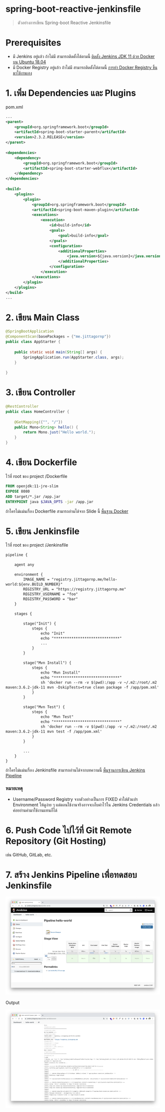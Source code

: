 # spring-boot-reactive-jenkinsfile

> ตัวอย่างการเขียน Spring-boot Reactive Jenkinsfile

# Prerequisites

- มี Jenkins อยู่แล้ว ถ้าไม่มี สามารถติดตั้งได้ตามนี้ [ติดตั้ง Jenkins JDK 11 ด้วย Docker บน Ubuntu 18.04](https://www.jittagornp.me/blog/install-docker-jenkins-jdk-11-on-ubuntu-18.04/?series=jenkins)
- มี Docker Registry อยู่แล้ว ถ้าไม่มี สามารถติดตั้งได้ตามนี้ [การทำ Docker Registry ขึ้นมาใช้งานเอง](https://www.jittagornp.me/blog/install-docker-registry/?series=docker)

# 1. เพิ่ม Dependencies และ Plugins 

pom.xml 
``` xml
...
<parent>
    <groupId>org.springframework.boot</groupId>
    <artifactId>spring-boot-starter-parent</artifactId>
    <version>2.3.2.RELEASE</version>
</parent>

<dependencies>
    <dependency>
        <groupId>org.springframework.boot</groupId>
        <artifactId>spring-boot-starter-webflux</artifactId>
    </dependency>
</dependencies>

<build>
    <plugins>
        <plugin>
            <groupId>org.springframework.boot</groupId>
            <artifactId>spring-boot-maven-plugin</artifactId>
            <executions>        
                <execution>            
                    <id>build-info</id>            
                    <goals>                
                        <goal>build-info</goal>            
                    </goals>        
                    <configuration>                
                        <additionalProperties>                    
                            <java.version>${java.version}</java.version>                                   
                        </additionalProperties>            
                    </configuration>        
                </execution>    
            </executions>
        </plugin>
    </plugins>
</build>
...
```

# 2. เขียน Main Class 

``` java
@SpringBootApplication
@ComponentScan(basePackages = {"me.jittagornp"})
public class AppStarter {

    public static void main(String[] args) {
        SpringApplication.run(AppStarter.class, args);
    }

}
```

# 3. เขียน Controller
``` java
@RestController
public class HomeController {

    @GetMapping({"", "/"})
    public Mono<String> hello() {
        return Mono.just("Hello world.");
    }
}
```

# 4. เขียน Dockerfile

ไว้ที่ root ของ project /Dockerfile 
```dockerfile
FROM openjdk:11-jre-slim
EXPOSE 8080
ADD target/*.jar /app.jar
ENTRYPOINT java $JAVA_OPTS -jar /app.jar
```

ถ้าใครไม่แม่นเรื่อง Dockerfile สามารถอ่านได้จาก Slide นี้ [พื้นฐาน Docker](https://docs.google.com/presentation/d/1NXArkIDFIJMmcvXY63cc5z7jIsbx8SDZqt76RqeuGwU/edit?usp=sharing)

# 5. เขียน Jenkinsfile

ไว้ที่ root ของ project /Jenkinsfile 
```jenkins
pipeline {

    agent any

    environment {
        IMAGE_NAME = "registry.jittagornp.me/hello-world:${env.BUILD_NUMBER}"
        REGISTRY_URL = "https://registry.jittagornp.me"
        REGISTRY_USERNAME = "foo"
        REGISTRY_PASSWORD = "bar"
    }

    stages {

        stage("Init") {
            steps {
                echo "Init"
                echo "******************************"
                ...
            }
        }

        stage("Mvn Install") {
            steps {
                echo "Mvn Install"
                echo "******************************"
                sh 'docker run --rm -v $(pwd):/app -v ~/.m2:/root/.m2 maven:3.6.2-jdk-11 mvn -DskipTests=true clean package -f /app/pom.xml'
            }
        }

        stage("Mvn Test") {
            steps {
                echo "Mvn Test"
                echo "******************************"
                sh 'docker run --rm -v $(pwd):/app -v ~/.m2:/root/.m2 maven:3.6.2-jdk-11 mvn test -f /app/pom.xml'
            }
        }

        ...
    }
}
``` 

ถ้าใครไม่แม่นเรื่อง Jenkinsfile สามารถอ่านได้จากบทความนี้ [พื้นฐานการเขียน Jenkins Pipeline](https://www.jittagornp.me/blog/jenkins-pipeline/?series=jenkins)

### หมายเหตุ

- Username/Password Registry จากตัวอย่างเป็นการ FIXED ค่าใส่ตัวแปร Environment ให้ดูง่าย ๆ แต่ตอนใช้งานจริงอาจจะเก็บค่าไว้ใน Jenkins Credentials แล้วค่อยอ่านค่ามาใช้งานแทนก็ได้ 

# 6. Push Code ไปไว้ที่ Git Remote Repository (Git Hosting)

เช่น GitHub, GitLab, etc.

# 7. สร้าง Jenkins Pipeline เพื่อทดสอบ Jenkinsfile

![](./pipeline.png)

Output

![](./pipeline-output.png)


